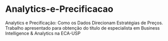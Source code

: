 # Analytics-e-Precificacao
Analytics e Precificação: Como os Dados Direcionam Estratégias de Preços. Trabalho apresentado para obtenção do título de especialista em Business Intelligence &amp; Analytics na ECA-USP
